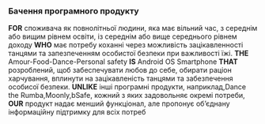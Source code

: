 ### Бачення програмного продукту

**FOR** споживача як повнолітньої людини, яка має вільний час, з середнім або вищим рівнем освіти, із середнім або вище середнього рівнем доходу **WHO** має потребу   коханні через можливість зацікавленності танцями та запезпеченням особистої безпеки при важливості їжі. **THE** Amour-Food-Dance-Personal safety **IS** Android OS Smartphone **THAT** розроблений, щоб забеспечувати любов до себе, обирати раціон харчування, вплинути на зацікавленість танцями та забезпечення особисої безпеки. **UNLIKE** інші програмні продукти, наприклад,Dance the Rumba,Moonly,bSafe, кожний з яких задовольняє окремі потреби, **OUR** продукт надає менший функціонал, але пропонує об’єднану інформаційну підтримку для всіх потреб
